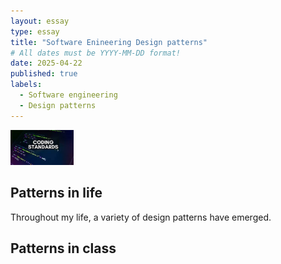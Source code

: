 ```yaml
---
layout: essay
type: essay
title: "Software Enineering Design patterns"
# All dates must be YYYY-MM-DD format!
date: 2025-04-22
published: true
labels:
  - Software engineering
  - Design patterns
---
```


<img width="20%" class="rounded" src="../img/coding.jpg">

## Patterns in life

Throughout my life, a variety of design patterns have emerged. 

## Patterns in class
